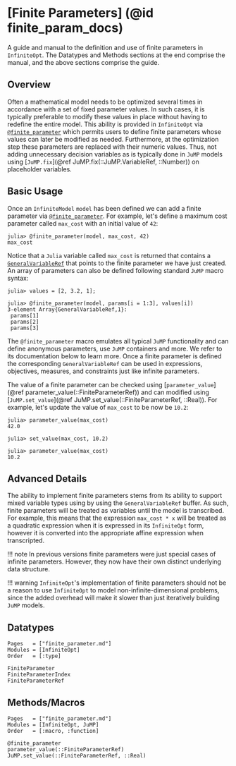 # [Finite Parameters] (@id finite_param_docs)
A guide and manual to the definition and use of finite parameters in
`InfiniteOpt`. The Datatypes and Methods sections at the end comprise the manual,
and the above sections comprise the guide.  

## Overview
Often a mathematical model needs to be optimized several times in accordance
with a set of fixed parameter values. In such cases, it is typically preferable
to modify these values in place without having to redefine the entire model. This
ability is provided in `InfiniteOpt` via [`@finite_parameter`](@ref) which
permits users to define finite parameters whose values can later be modified
as needed. Furthermore, at the optimization step these parameters are replaced
with their numeric values. Thus, not adding unnecessary decision variables as is
typically done in `JuMP` models using
[`JuMP.fix`](@ref JuMP.fix(::JuMP.VariableRef, ::Number)) on placeholder
variables.  

## Basic Usage
Once an `InfiniteModel` `model` has been defined we can add a finite parameter
via [`@finite_parameter`](@ref). For example, let's define a maximum cost
parameter called `max_cost` with an initial value of `42`:
```jldoctest fpar; setup = :(using InfiniteOpt, JuMP; model = InfiniteModel())
julia> @finite_parameter(model, max_cost, 42)
max_cost
```
Notice that a `Julia` variable called `max_cost` is returned that contains a
[`GeneralVariableRef`](@ref) that points to the finite parameter we have just created.
An array of parameters can also be defined following standard `JuMP` macro syntax:
```jldoctest fpar
julia> values = [2, 3.2, 1];

julia> @finite_parameter(model, params[i = 1:3], values[i])
3-element Array{GeneralVariableRef,1}:
 params[1]
 params[2]
 params[3]
```
The `@finite_parameter` macro emulates all typical `JuMP` functionality and can
define anonymous parameters, use `JuMP` containers and more. We refer to its
documentation below to learn more. Once a finite parameter is defined the
corresponding `GeneralVariableRef` can be used in expressions, objectives, measures,
and constraints just like infinite parameters.

The value of a finite parameter can be checked using
[`parameter_value`](@ref parameter_value(::FiniteParameterRef)) and can modified using
[`JuMP.set_value`](@ref JuMP.set_value(::FiniteParameterRef, ::Real)). For example,
let's update the value of `max_cost` to be now be `10.2`:
```jldoctest fpar
julia> parameter_value(max_cost)
42.0

julia> set_value(max_cost, 10.2)

julia> parameter_value(max_cost)
10.2
```

## Advanced Details
The ability to implement finite parameters stems from its ability to support 
mixed variable types using by using the `GeneralVariableRef` buffer. As such, 
finite parameters will be treated as variables until the model is transcribed. 
For example, this means that the expression `max_cost * x` will be treated as a 
quadratic expression when it is expressed in its `InfiniteOpt` form, however it is 
converted into the appropriate affine expression when transcripted. 

!!! note 
    In previous versions finite parameters were just special cases of infinite 
    parameters. However, they now have their own distinct underlying data structure. 

!!! warning 
    `InfiniteOpt`'s implementation of finite parameters should not be a reason to 
    use `InfiniteOpt` to model non-infinite-dimensional problems, since the added 
    overhead will make it slower than just iteratively building `JuMP` models.

## Datatypes
```@index
Pages   = ["finite_parameter.md"]
Modules = [InfiniteOpt]
Order   = [:type]
```
```@docs
FiniteParameter
FiniteParameterIndex
FiniteParameterRef
```

## Methods/Macros
```@index
Pages   = ["finite_parameter.md"]
Modules = [InfiniteOpt, JuMP]
Order   = [:macro, :function]
```
```@docs
@finite_parameter
parameter_value(::FiniteParameterRef)
JuMP.set_value(::FiniteParameterRef, ::Real)
```
